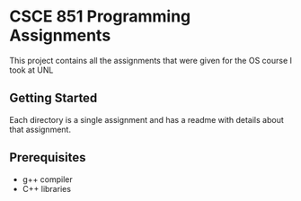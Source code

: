 # CSCE 851 Programming Assignments

This project contains all the assignments that were given for the OS course
I took at UNL


## Getting Started

Each directory is a single assignment and has a readme with details about that
assignment.

## Prerequisites

- g++ compiler
- C++ libraries
